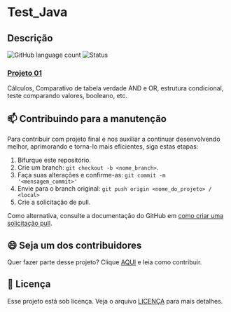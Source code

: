 # Test_Java

## Descrição

![GitHub language count](https://img.shields.io/static/v1?label=Java&message=framework&color=blue&style=for-the-badge&logo=Java)
![Status](https://img.shields.io/static/v1?label=STATUS&message=ANDAMENTO&color=GREEN&style=for-the-badge)

### [Projeto 01](https://github.com/DebbieMatt/Test_Java/blob/adacdf77e38c020315cf1a4160e6a3b86bdfb939/src/Main.java) 

Cálculos, Comparativo de tabela verdade AND e OR, estrutura condicional, teste comparando valores, booleano, etc.

## 📫 Contribuindo para a manutenção

Para contribuir com projeto final e nos auxiliar a continuar desenvolvendo melhor, aprimorando e torna-lo mais eficientes, siga estas etapas:

1. Bifurque este repositório.
2. Crie um branch: `git checkout -b <nome_branch>`.
3. Faça suas alterações e confirme-as: `git commit -m '<mensagem_commit>'`
4. Envie para o branch original: `git push origin <nome_do_projeto> / <local>`
5. Crie a solicitação de pull.

Como alternativa, consulte a documentação do GitHub em [como criar uma solicitação pull](https://help.github.com/en/github/collaborating-with-issues-and-pull-requests/creating-a-pull-request).

## 😄 Seja um dos contribuidores

Quer fazer parte desse projeto? Clique [AQUI](CONTRIBUTING.md) e leia como contribuir.

## 📝 Licença

Esse projeto está sob licença. Veja o arquivo [LICENÇA](LICENSE.md) para mais detalhes.
